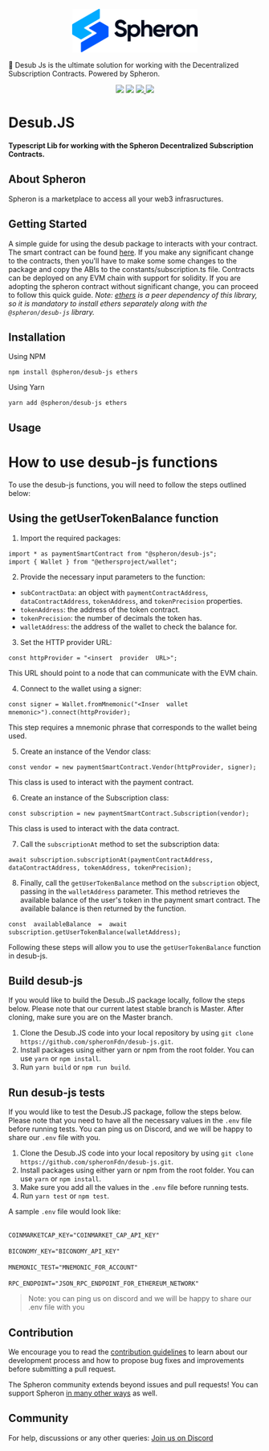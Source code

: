 <p align="center">
  <picture>
    <source media="(prefers-color-scheme: dark)" srcset="https://github.com/spheronFdn/fns/blob/main/.github/assets/spheron-logo-dark.svg">
    <source media="(prefers-color-scheme: light)" srcset="https://github.com/spheronFdn/fns/blob/main/.github/assets/spheron-logo.svg">
    <img alt="Spheron" src="https://github.com/spheronFdn/fns/blob/main/.github/assets/spheron-logo.svg" width="250">
  </picture>
</p>
  

<p  align="center">

🧰 Desub Js is the ultimate solution for working with the Decentralized Subscription Contracts. Powered by Spheron.

</p>

  

<p  align="center">

<img  src="https://img.shields.io/static/v1?label=npm&message=v2.5.0&color=green" />

<img  src="https://img.shields.io/static/v1?label=license&message=Apache-2&color=green" />

<a  href="https://discord.com/invite/ahxuCtm"  target="_blank"  rel="noreferrer">

<img  src="https://img.shields.io/static/v1?label=community&message=discord&color=blue" />

</a>

<a  href="https://twitter.com/SpheronFdn"  target="_blank"  rel="noreferrer">

<img  src="https://img.shields.io/twitter/url/https/twitter.com/cloudposse.svg?style=social&label=Follow%20%40SpheronFdn" />

</a>

</p>

  
  

# Desub.JS

  

#### Typescript Lib for working with the Spheron Decentralized Subscription Contracts.

  

## About Spheron

  

Spheron is a marketplace to access all your web3 infrasructures.

  

## Getting Started

  
A simple guide for using the desub package to interacts with your contract. The smart contract can be found [here](https://github.com/spheronFdn/subscriptions-contract). If you make any significant change to the contracts, then you'll have to make some some changes to the package and  copy the ABIs to the constants/subscription.ts file. Contracts can be deployed on any EVM chain with support for solidity. If you are adopting the spheron contract without significant change, you can proceed to follow this quick guide. 
_Note: [ethers](https://docs.ethers.org/v5/) is a peer dependency of this library, so it is mandatory to install ethers separately along with the `@spheron/desub-js` library._

## Installation
Using NPM
```
npm install @spheron/desub-js ethers
```

Using Yarn
```
yarn add @spheron/desub-js ethers
```
## Usage

# How to use desub-js functions

To use the desub-js functions, you will need to follow the steps outlined below:

## Using the getUserTokenBalance function

1.  Import the required packages:

```
import * as paymentSmartContract from "@spheron/desub-js";
import { Wallet } from "@ethersproject/wallet";
``` 

2.  Provide the necessary input parameters to the function:

-   `subContractData`: an object with `paymentContractAddress`, `dataContractAddress`, `tokenAddress`, and `tokenPrecision` properties.
-   `tokenAddress`: the address of the token contract.
-   `tokenPrecision`: the number of decimals the token has.
-   `walletAddress`: the address of the wallet to check the balance for.

3.  Set the HTTP provider URL:

```
const httpProvider = "<insert  provider  URL>";
```

This URL should point to a node that can communicate with the EVM chain.

4.  Connect to the wallet using a signer:

```
const signer = Wallet.fromMnemonic("<Inser  wallet  mnemonic>").connect(httpProvider);
``` 

This step requires a mnemonic phrase that corresponds to the wallet being used.

5.  Create an instance of the Vendor class:

```
const vendor = new paymentSmartContract.Vendor(httpProvider, signer);
``` 

This class is used to interact with the payment contract.

6.  Create an instance of the Subscription class:

```
const subscription = new paymentSmartContract.Subscription(vendor);
``` 

This class is used to interact with the data contract.

7.  Call the `subscriptionAt` method to set the subscription data:

```
await subscription.subscriptionAt(paymentContractAddress, dataContractAddress, tokenAddress, tokenPrecision);
```

8.  Finally, call the `getUserTokenBalance` method on the `subscription` object, passing in the `walletAddress` parameter. This method retrieves the available balance of the user's token in the payment smart contract. The available balance is then returned by the function.
```
const  availableBalance  =  await subscription.getUserTokenBalance(walletAddress);
```

Following these steps will allow you to use the `getUserTokenBalance` function in desub-js.

## Build desub-js
  
If you would like to build the Desub.JS package locally, follow the steps below. Please note that our current latest stable branch is Master. After cloning, make sure you are on the Master branch.

1.  Clone the Desub.JS code into your local repository by using `git clone https://github.com/spheronFdn/desub-js.git`.
2.  Install packages using either yarn or npm from the root folder. You can use `yarn` or `npm install`.
3.  Run `yarn build` or `npm run build`.

  

## Run desub-js tests

If you would like to test the Desub.JS package, follow the steps below. Please note that you need to have all the necessary values in the `.env` file before running tests. You can ping us on Discord, and we will be happy to share our `.env` file with you.

1.  Clone the Desub.JS code into your local repository by using `git clone https://github.com/spheronFdn/desub-js.git`.
2.  Install packages using either yarn or npm from the root folder. You can use `yarn` or `npm install`.
3.  Make sure you add all the values in the `.env` file before running tests.
4.  Run `yarn test` or `npm test`.

A sample `.env` file would look like:
  

```

COINMARKETCAP_KEY="COINMARKET_CAP_API_KEY"

BICONOMY_KEY="BICONOMY_API_KEY"

MNEMONIC_TEST="MNEMONIC_FOR_ACCOUNT"

RPC_ENDPOINT="JSON_RPC_ENDPOINT_FOR_ETHEREUM_NETWORK"

```

> Note: you can ping us on discord and we will be happy to share our .env file with you
## Contribution

We encourage you to read the [contribution guidelines](https://github.com/spheronFdn/fns/blob/main/.github/contribution-guidelines.md) to learn about our development process and how to propose bug fixes and improvements before submitting a pull request.

  

The Spheron community extends beyond issues and pull requests! You can support Spheron [in many other ways](https://github.com/spheronFdn/fns/blob/main/.github/support.md) as well.

  

## Community

For help, discussions or any other queries: [Join us on Discord](https://discord.com/invite/ahxuCtm)
